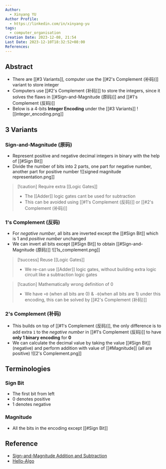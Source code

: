 ```yaml
---
Author:
  - Xinyang YU
Author Profile:
  - https://linkedin.com/in/xinyang-yu
tags:
  - computer_organisation
Creation Date: 2023-12-08, 21:54
Last Date: 2023-12-10T18:32:52+08:00
References: 
---
```

## Abstract
- There are [[#3 Variants]], computer use the [[#2's Complement (补码)]] variant to store integer
- Computers use [[#2's Complement (补码)]] to store the integers, since it solves the flaws in [[#Sign-and-Magnitude (原码)]] and [[#1's Complement (反码)]]
- Below is a 4-bits **Integer Encoding** under the [[#3 Variants]]
![[integer_encoding.png]]


## 3 Variants
### Sign-and-Magnitude (原码)
- Represent positive and negative decimal integers in binary with the help of [[#Sign Bit]]
- Divide the number of bits into 2 parts, one part for negative number, another part for positive number
![[signed magnitude representation.png]]
>[!caution] Require extra [[Logic Gates]]
>- The [[Adder]] logic gates cant be used for subtraction
>- This can be avoided using [[#1's Complement (反码)]] or [[#2's Complement (补码)]]
### 1's Complement (反码)
- For *negative number*, all bits are inverted except the [[#Sign Bit]] which is 1 and *positive number* unchanged 
- We can invert all bits except [[#Sign Bit]] to obtain [[#Sign-and-Magnitude (原码)]]
![[1s_complement.png]]

>[!success] Reuse [[Logic Gates]]
>- We re-can use [[Adder]] logic gates, without building extra logic circuit like a subtraction logic gates 

>[!caution] Mathematically wrong definition of 0
>- We have `+0` (when all bits are 0) & `-0`(when all bits are 1) under this encoding, this can be solved by [[#2's Complement (补码)]]
### 2's Complement (补码)
- This builds on top of [[#1's Complement (反码)]], the only difference is to add extra `1` to the *negative number* in [[#1's Complement (反码)]] to have **only 1 binary encoding** for **0**
- We can calculate the decimal value by taking the value [[#Sign Bit]] (negative) and perform addition with value of [[#Magnitude]] (all are positive)
![[2's Complement.png]]


## Terminologies
### Sign Bit
- The first bit from left
- 0 denotes positive 
- 1 denotes negative
### Magnitude
- All the bits in the encoding except [[#Sign Bit]]


## Reference 
- [Sign-and-Magnitude Addition and Subtraction](https://www.youtube.com/watch?v=sJXTo3EZoxM)
- [Hello-Algo](https://www.hello-algo.com/chapter_data_structure/number_encoding/#331)